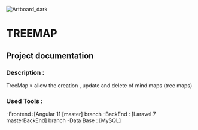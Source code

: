 ![Artboard_dark](https://user-images.githubusercontent.com/52804863/121508755-dd23d300-c9dd-11eb-8c16-c7ea53b13acc.png)



# TREEMAP


## Project documentation

### Description :
  TreeMap » allow the creation , update and delete of mind maps (tree maps) 
  
### Used Tools :
  -Frontend :[Angular 11 [master] branch
  -BackEnd : [Laravel  7 masterBackEnd] branch 
  -Data Base : [MySQL]

